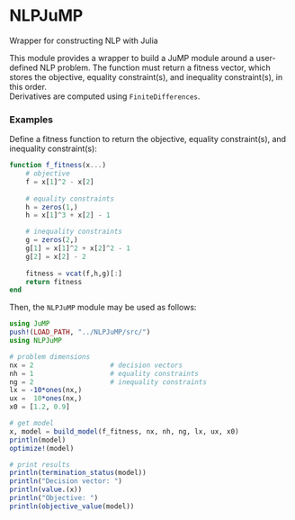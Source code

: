 # NLPJuMP
Wrapper for constructing NLP with Julia

This module provides a wrapper to build a JuMP module around a user-defined NLP problem.
The function must return a fitness vector, which stores the objective, equality constraint(s), and inequality constraint(s), in this order.  
Derivatives are computed using `FiniteDifferences`. 

### Examples

Define a fitness function to return the objective, equality constraint(s), and inequality constraint(s):

```julia
function f_fitness(x...)    
	# objective
    f = x[1]^2 - x[2]
    
    # equality constraints
    h = zeros(1,)
    h = x[1]^3 + x[2] - 1

    # inequality constraints
    g = zeros(2,)
    g[1] = x[1]^2 + x[2]^2 - 1
    g[2] = x[2] - 2
    
    fitness = vcat(f,h,g)[:]
    return fitness
end
```

Then, the `NLPJuMP` module may be used as follows:

```julia
using JuMP
push!(LOAD_PATH, "../NLPJuMP/src/")
using NLPJuMP

# problem dimensions
nx = 2                   # decision vectors
nh = 1                   # equality constraints
ng = 2                   # inequality constraints
lx = -10*ones(nx,)
ux =  10*ones(nx,)
x0 = [1.2, 0.9]

# get model
x, model = build_model(f_fitness, nx, nh, ng, lx, ux, x0)
println(model)
optimize!(model)

# print results
println(termination_status(model))
println("Decision vector: ")
println(value.(x))
println("Objective: ")
println(objective_value(model))
```

